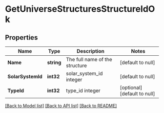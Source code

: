 # GetUniverseStructuresStructureIdOk

## Properties
Name | Type | Description | Notes
------------ | ------------- | ------------- | -------------
**Name** | **string** | The full name of the structure | [default to null]
**SolarSystemId** | **int32** | solar_system_id integer | [default to null]
**TypeId** | **int32** | type_id integer | [optional] [default to null]

[[Back to Model list]](../README.md#documentation-for-models) [[Back to API list]](../README.md#documentation-for-api-endpoints) [[Back to README]](../README.md)


